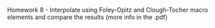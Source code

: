 Homework 8 - Interpolate using Foley-Opitz and Clough-Tocher macro elements and compare the results (more info in the .pdf)

